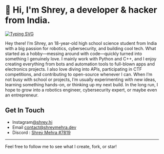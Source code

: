 # 👋 Hi, I'm Shrey, a developer & hacker from India.


[![Typing SVG](https://readme-typing-svg.demolab.com?font=Fira+Code&pause=1000&color=2AF72E&width=435&lines=Programmer;Robotics;Cybersecurity;Photographer)](https://git.io/typing-svg)


Hey there! I’m Shrey, an 18-year-old high school science student from India with a big passion for robotics, cybersecurity, and building cool tech. What started as a hobby—messing around with code—quickly turned into something I genuinely love. I mainly work with Python and C++, and I enjoy creating everything from bots and automation tools to full-blown apps and electronics projects. I also love diving into APIs, participating in CTF competitions, and contributing to open-source whenever I can. When I’m not busy with school or projects, I’m usually experimenting with new ideas, learning something hands-on, or thinking up my next build. In the long run, I hope to grow into a robotics engineer, cybersecurity expert, or maybe even an entrepreneur.







## Get In Touch


- Instagram[@shrey.hi](https://instagram.com/shrey.hi)             
- Email [contact@shreymehra.dev](mailto:contact@shreymehra.dev)
- Discord : [Shrey Mehra #7819](https://discordapp.com/users/ShreyMehra#7819)
---

Feel free to follow me to see what I create, fork, or star!
